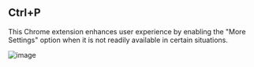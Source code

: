 ## Ctrl+P

This Chrome extension enhances user experience by enabling the "More Settings" option when it is not readily available in certain situations. 

![image](https://github.com/kosvrouvas/ctrlP/assets/3307723/d0bd857a-bfae-4672-9bf3-4699cbe5e638)
